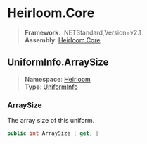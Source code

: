 # Heirloom.Core

> **Framework**: .NETStandard,Version=v2.1  
> **Assembly**: [Heirloom.Core][0]  

## UniformInfo.ArraySize

> **Namespace**: [Heirloom][0]  
> **Type**: [UniformInfo][1]  

### ArraySize

The array size of this uniform.

```cs
public int ArraySize { get; }
```

[0]: ../../../Heirloom.Core.md
[1]: ../UniformInfo.md
